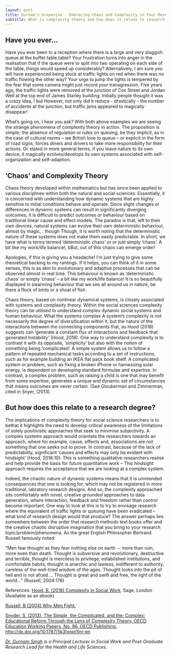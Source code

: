 ```yaml
---
layout: post
title: Gurnam's Grapevine - Embracing Chaos and Complexity in Your Research.
subtitle: What is complexity theory and how does it relate to research degrees?
---
```


## Have you ever…

Have you ever been to a reception where there is a large and very sluggish queue at the buffet table.table? Your frustration turns into anger in the realisation that if the queue were to split into two operating on each side of the table, things would speed up considerably? Alternatively, I am sure you will have experienced being stuck at traffic lights on red when there was no traffic flowing the other way? Your urge to jump the lights is tempered by the fear that some camera might just record your transgression. Five years ago, the traffic lights were removed at the junction of Cox Street and Jordan Well at the top end of James Starley building. Initially people thought it was a crazy idea, ! but However, not only did it reduce - drastically - the number of accidents at the junction, but traffic jams appeared to magically disappear!

What’s going on, I hear you ask?  With both above examples we are seeing the strange phenomena of complexity theory in action. The proposition is simple; the absence of regulation or rules on queuing, be they implicit, as in the case of cultural norms – we British love to queue – or explicit in the form of road signs, forces diners and drivers to take more responsibility for their actions. Or stated in more general terms, if you leave nature to its own device, it magically evolves/develops its own systems associated with self-organization and self-adaption.

## ‘Chaos’ and Complexity Theory

Chaos theory developed within mathematics but has since been applied to various disciplines within both the natural and social sciences. Essentially, it is concerned with understanding how dynamic systems that are highly sensitive to initial conditions behave and operate.  Since slight changes or differences in dynamic systems can result in significantly diverging outcomes, it is difficult to predict outcomes or behaviour based on traditional linear cause and effect models. The paradox is that, left to their own devices, natural systems can evolve their own deterministic behaviour, almost by magic, . though Though, it is worth noting that the deterministic nature of these systems does not make them easily predictable. In short, we have what is terms termed ‘deterministic chaos’ or or just simply ‘chaos’. A bit like my work/life balance!, bBut, out of this chaos can emerge order!

Apologies, if this is giving you a headache! I’m just trying to give some theoretical backing to my rantings. If it helps, you can think of it in some senses, this is  as akin to evolutionary and adaptive processes that can be observed almost in real time.  This behaviour is known as ‘deterministic chaos’ or simply ‘chaos’ – a bit like my work/life balance! It is so beautifully displayed in swarming behaviour that we see all around us in nature, be there a flock of birds or a shoal of fish.  

Chaos theory, based on nonlinear dynamical systems, is closely associated with systems and complexity theory. Within the social sciences complexity theory can be utilised to understand complex dynamic social systems and human behaviour. What the systems complex A system’s complexity is not necessarily the degree of diversification within it, but the nature of the interactions between the connecting components that, as Hood (2018) suggests can ‘generate a constant flux of interactions and feedback that generated instability’ (Hood, 2018). One way to understand complexity is to contrast it with its opposite, ‘simplicity’ but also with the notion of something being ‘complicated’. A simple system allows us to follow a pattern of repeated mechanical tasks according to a set of instructions, such as for example building an IKEA flat pack book shelf. A complicated system or problem, such as fixing a broken iPhone or harnessing solar energy, is dependent on developing standard formulae and expertise. In contrast, a complex problem, such as raising a child is one that may benefit from some expertise, generates a unique and dynamic set of circumstances that means outcomes are never certain. (See Glouberman and Zimmerman, cited in Snyer, (2013).

## But how does this relate to a research degree?

The implications of complexity theory for social science researchers is to bethat it highlights the need to develop critical awareness of the limitations of solely positivistic approaches that seek to minimise subjectivity. A complex systems approach would orientate the researchers towards an approach, where for example, cause, effects and, associations are not something that one seeks out to prove. In contrast, because of the lack of predictability, significant ‘causes and effects may only be evident with hindsight’ (Hood, 2018:10). This is something qualitative researchers realise and help provide the basis for future quantitative work – This hindsight approach requires the acceptance that we are looking at a complex system.


 Indeed, the chaotic nature of dynamic systems means that it is unintended consequences that one is looking for, which may not be registered in more traditional, labratory research designs. And so, the complexity approached sits comfortably with novel, creative grounded approaches to data generation, where interaction, feedback and freedom rather than control become important. One way to look at this is to try to envisage research where the equivalent of traffic lights or queuing have been eradicated – what kind of research design would that produce? The answer perhaps lies somewhere between the order that research methods text books offer and the creative chaotic disruptive imagination that you bring to your research topic/problem/phenomena. As the great English Philosopher Bertrand Russell famously noted:

“Men fear thought as they fear nothing else on earth -- more than ruin, more even than death. Thought is subversive and revolutionary, destructive and terrible, thought is merciless to privilege, established institutions, and comfortable habits; thought is anarchic and lawless, indifferent to authority, careless of the well-tried wisdom of the ages. Thought looks into the pit of hell and is not afraid ... Thought is great and swift and free, the light of the world...” (Russell, 2004:178)


References:
[Hood, R. (2018) Complexity in Social Work](https://www.amazon.co.uk/Complexity-Social-Work-Rick-Hood/dp/1473993814). Sage, London (Available as an ebook)

[Russell, B (2004) Why Men Fight.](https://philpapers.org/rec/RUSWMF)

[Snyder, S. (2013), The Simple, the Complicated, and the: Complex: Educational Reform Through the Lens of Complexity Theory, OECD Education Working Papers, No. 96, OECD Publishing.](https://pdfs.semanticscholar.org/e3c0/bb628b0e92f4e15b93dbd74c542aa608c6ba.pdf)
http://dx.doi.org/10.1787/5k3txnpt1lnr-en

*[Dr. Gurnam Singh](http://www.coventry.ac.uk/research/research-directories/researchers/gurnam-singh/) is a Principal Lecturer in Social Work and Post-Graduate Research Lead for the Health and Life Sciences.*
